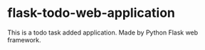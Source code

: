 # flask-todo-web-application
This is a todo task added application. Made by Python Flask web framework. 
